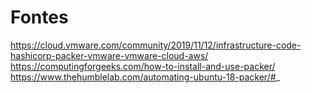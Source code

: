 # Fontes
https://cloud.vmware.com/community/2019/11/12/infrastructure-code-hashicorp-packer-vmware-vmware-cloud-aws/
https://computingforgeeks.com/how-to-install-and-use-packer/
https://www.thehumblelab.com/automating-ubuntu-18-packer/#_